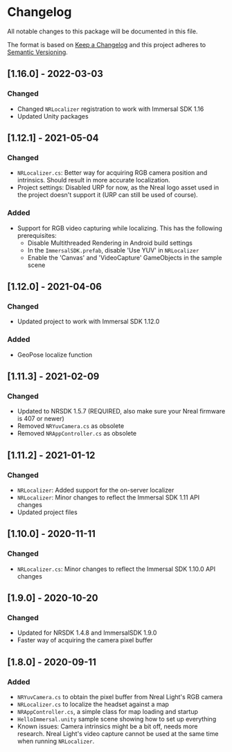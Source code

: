 # Changelog
All notable changes to this package will be documented in this file.

The format is based on [Keep a Changelog](http://keepachangelog.com/en/1.0.0/)
and this project adheres to [Semantic Versioning](http://semver.org/spec/v2.0.0.html).

## [1.16.0] - 2022-03-03
### Changed
- Changed `NRLocalizer` registration to work with Immersal SDK 1.16
- Updated Unity packages

## [1.12.1] - 2021-05-04
### Changed
- `NRLocalizer.cs`: Better way for acquiring RGB camera position and intrinsics. Should result in more accurate localization.
- Project settings: Disabled URP for now, as the Nreal logo asset used in the project doesn't support it (URP can still be used of course).

### Added
- Support for RGB video capturing while localizing. This has the following prerequisites:
  * Disable Multithreaded Rendering in Android build settings
  * In the `ImmersalSDK.prefab`, disable 'Use YUV' in `NRLocalizer`
  * Enable the 'Canvas' and 'VideoCapture' GameObjects in the sample scene

## [1.12.0] - 2021-04-06
### Changed
- Updated project to work with Immersal SDK 1.12.0

### Added
- GeoPose localize function

## [1.11.3] - 2021-02-09
### Changed
- Updated to NRSDK 1.5.7 (REQUIRED, also make sure your Nreal firmware is 407 or newer)
- Removed `NRYuvCamera.cs` as obsolete
- Removed `NRAppController.cs` as obsolete

## [1.11.2] - 2021-01-12
### Changed
- `NRLocalizer`: Added support for the on-server localizer
- `NRLocalizer`: Minor changes to reflect the Immersal SDK 1.11 API changes
- Updated project files

## [1.10.0] - 2020-11-11
### Changed
- `NRLocalizer.cs`: Minor changes to reflect the Immersal SDK 1.10.0 API changes

## [1.9.0] - 2020-10-20
### Changed
- Updated for NRSDK 1.4.8 and ImmersalSDK 1.9.0
- Faster way of acquiring the camera pixel buffer

## [1.8.0] - 2020-09-11
### Added
- `NRYuvCamera.cs` to obtain the pixel buffer from Nreal Light's RGB camera
- `NRLocalizer.cs` to localize the headset against a map
- `NRAppController.cs`, a simple class for map loading and startup
- `HelloImmersal.unity` sample scene showing how to set up everything
- Known issues: Camera intrinsics might be a bit off, needs more research. Nreal Light's video capture cannot be used at the same time when running `NRLocalizer`.
